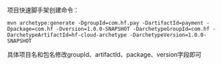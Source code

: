 项目快速脚手架创建命令：

```shell
mvn archetype:generate -DgroupId=com.hf.pay -DartifactId=payment -Dpackage=com.hf -Dversion=1.0.0-SNAPSHOT -DarchetypeGroupId=com.hf -DarchetypeArtifactId=hf-cloud-archetype -DarchetypeVersion=1.0.0-SNAPSHOT
```

具体项目名和包名修改groupId、artifactId、package、version字段即可

